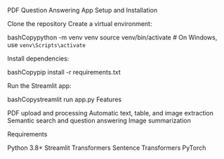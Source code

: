 PDF Question Answering App
Setup and Installation

Clone the repository
Create a virtual environment:

bashCopypython -m venv venv
source venv/bin/activate # On Windows, use `venv\Scripts\activate`

Install dependencies:

bashCopypip install -r requirements.txt

Run the Streamlit app:

bashCopystreamlit run app.py
Features

PDF upload and processing
Automatic text, table, and image extraction
Semantic search and question answering
Image summarization

Requirements

Python 3.8+
Streamlit
Transformers
Sentence Transformers
PyTorch
